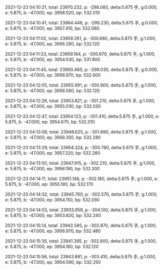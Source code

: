 2021-12-23 04:10:21, total: 23970.232, p: -298.060, delta:5.875 手, g:0.000, e: 5.875, b: -47.000, ep: 3958.020, bp: 532.010

2021-12-23 04:10:41, total: 23964.446, p: -299.230, delta:5.875 手, g:0.000, e: 5.875, b: -47.000, ep: 3957.410, bp: 532.080

2021-12-23 04:11:02, total: 23959.261, p: -300.680, delta:5.875 手, g:1.000, e: 5.875, b: -47.000, ep: 3956.280, bp: 532.120

2021-12-23 04:11:23, total: 23959.184, p: -300.670, delta:5.875 手, g:1.000, e: 5.875, b: -47.000, ep: 3954.530, bp: 531.900

2021-12-23 04:11:45, total: 23960.460, p: -299.030, delta:5.875 手, g:0.000, e: 5.875, b: -47.000, ep: 3956.970, bp: 532.000

2021-12-23 04:12:05, total: 23955.991, p: -300.900, delta:5.875 手, g:1.000, e: 5.875, b: -47.000, ep: 3956.060, bp: 532.120

2021-12-23 04:12:26, total: 23953.821, p: -301.210, delta:5.875 手, g:1.000, e: 5.875, b: -47.000, ep: 3955.030, bp: 532.030

2021-12-23 04:12:47, total: 23954.123, p: -301.410, delta:5.875 手, g:1.000, e: 5.875, b: -47.000, ep: 3954.670, bp: 532.010

2021-12-23 04:13:08, total: 23949.625, p: -301.890, delta:5.875 手, g:1.000, e: 5.875, b: -47.000, ep: 3956.350, bp: 532.280

2021-12-23 04:13:29, total: 23954.324, p: -300.760, delta:5.875 手, g:1.000, e: 5.875, b: -47.000, ep: 3957.320, bp: 532.260

2021-12-23 04:13:50, total: 23947.915, p: -302.210, delta:5.875 手, g:1.000, e: 5.875, b: -47.000, ep: 3956.190, bp: 532.300

2021-12-23 04:14:11, total: 23951.146, p: -302.180, delta:5.875 手, g:1.000, e: 5.875, b: -47.000, ep: 3955.180, bp: 532.170

2021-12-23 04:14:32, total: 23945.760, p: -302.570, delta:5.875 手, g:1.000, e: 5.875, b: -47.000, ep: 3954.150, bp: 532.090

2021-12-23 04:14:53, total: 23933.956, p: -304.100, delta:5.875 手, g:1.000, e: 5.875, b: -47.000, ep: 3953.820, bp: 532.240

2021-12-23 04:15:14, total: 23942.565, p: -302.870, delta:5.875 手, g:1.000, e: 5.875, b: -47.000, ep: 3956.970, bp: 532.480

2021-12-23 04:15:35, total: 23941.385, p: -302.800, delta:5.875 手, g:1.000, e: 5.875, b: -47.000, ep: 3954.160, bp: 532.120

2021-12-23 04:15:56, total: 23943.891, p: -303.410, delta:5.875 手, g:1.000, e: 5.875, b: -47.000, ep: 3954.590, bp: 532.250